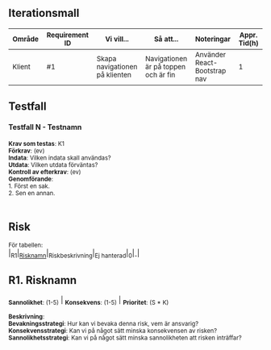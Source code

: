 ## Iterationsmall

|<sub>Område</sub>|<sub>Requirement ID</sub>|<sub>Vi vill...</sub>|<sub>Så att...</sub>|<sub>Noteringar</sub>|<sub>Appr. Tid(h)</sub>|<sub>Faktisk Tid(h)</sub>|
|----|-----|------------|----------|-----|-----|-----|
|<sub>Klient</sub>|<sub>#1</sub>|<sub>Skapa navigationen på klienten</sub>|<sub>Navigationen är på toppen och är fin</sub>|<sub>Använder React-Bootstrap nav</sub>|<sub>1</sub>|

## Testfall

#### Testfall N - Testnamn
<sub>**Krav som testas**: K1</sub><br>
<sub>**Förkrav**: (ev)</sub><br>
<sub>**Indata**: Vilken indata skall användas?</sub><br>
<sub>**Utdata**: Vilken utdata förväntas?</sub><br>
<sub>**Kontroll av efterkrav**: (ev)</sub><br>
<sub>**Genomförande**:</sub><br>
<sub>1. Först en sak.</sub><br>
<sub>2. Sen en annan.</sub><br><br>

## Risk

<sub>För tabellen:</sub><br>
|<sub>R1</sub>|<sub>[Risknamn](#)</sub>|<sub>Riskbeskrivning</sub>|<sub>Ej hanterad</sub>|<sub>0</sub>|<sub>-</sub>|

## R1. Risknamn
<sub>**Sannolikhet**: (1-5)</sub> | <sub>**Konsekvens**: (1-5)</sub> | <sub>**Prioritet**: (S * K)</sub>

<sub>**Beskrivning**:
<br/>**Bevakningsstrategi**: Hur kan vi bevaka denna risk, vem är ansvarig?
<br/>**Konsekvensstrategi**: Kan vi på något sätt minska konsekvensen av risken?
<br/>**Sannolikhetsstrategi**: Kan vi på något sätt minska sannolikheten att risken inträffar?</sub>